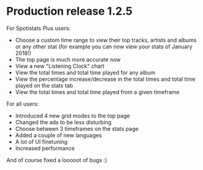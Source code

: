 # Production release 1.2.5

For Spotistats Plus users:

- Choose a custom time range to view their top tracks, artists and albums or any other stat (for example you can now view your stats of January 2018!)
- The top page is much more accurate now
- View a new "Listening Clock" chart
- View the total times and total time played for any album
- View the percentage increase/decrease in the total times and total time played on the stats tab
- View the total times and total time played from a given timeframe

For all users:

- Introduced 4 new grid modes to the top page
- Changed the ads to be less disturbing
- Choose between 3 timeframes on the stats page
- Added a couple of new languages
- A lot of UI finetuning
- Increased performance

And of course fixed a looooot of bugs :)
